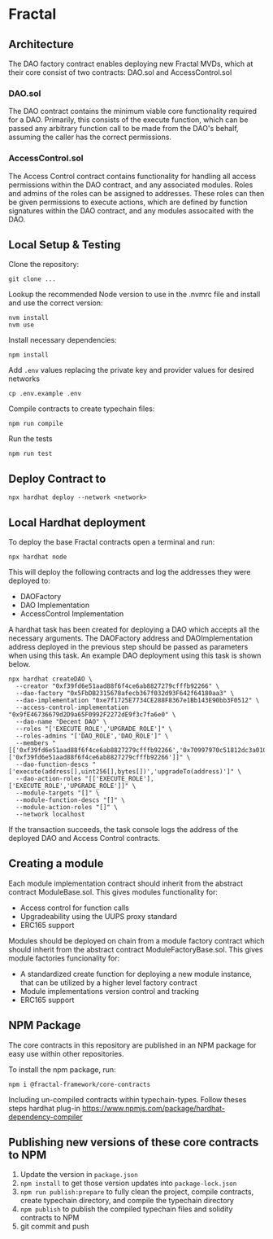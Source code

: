 # Fractal

## Architecture

The DAO factory contract enables deploying new Fractal MVDs, which at their core consist of two contracts: DAO.sol and AccessControl.sol


### DAO.sol

The DAO contract contains the minimum viable core functionality required for a DAO. Primarily, this consists of the execute function, which can be passed any arbitrary function call to be made from the DAO's behalf, assuming the caller has the correct permissions.


### AccessControl.sol

The Access Control contract contains functionality for handling all access permissions within the DAO contract, and any associated modules. Roles and admins of the roles can be assigned to addresses. These roles can then be given permissions to execute actions, which are defined by function signatures within the DAO contract, and any modules assocaited with the DAO.

## Local Setup & Testing

Clone the repository:
```shell
git clone ...
```

Lookup the recommended Node version to use in the .nvmrc file and install and use the correct version:
```shell
nvm install 
nvm use
```

Install necessary dependencies:
```shell
npm install
```

Add `.env` values replacing the private key and provider values for desired networks
```shell
cp .env.example .env
```


Compile contracts to create typechain files:
```shell
npm run compile
```

Run the tests
```shell
npm run test
```

## Deploy Contract to <network>
```shell
npx hardhat deploy --network <network>
```


## Local Hardhat deployment

To deploy the base Fractal contracts open a terminal and run:
```shell
npx hardhat node
```
This will deploy the following contracts and log the addresses they were deployed to:
 - DAOFactory
 - DAO Implementation
 - AccessControl Implementation

A hardhat task has been created for deploying a DAO which accepts all the necessary arguments.
The DAOFactory address and DAOImplementation address deployed in the previous step should be passed as parameters when using this task. An example DAO deployment using this task is shown below.

```shell
npx hardhat createDAO \
  --creator "0xf39fd6e51aad88f6f4ce6ab8827279cfffb92266" \
  --dao-factory "0x5FbDB2315678afecb367f032d93F642f64180aa3" \
  --dao-implementation "0xe7f1725E7734CE288F8367e1Bb143E90bb3F0512" \
  --access-control-implementation "0x9fE46736679d2D9a65F0992F2272dE9f3c7fa6e0" \
  --dao-name "Decent DAO" \
  --roles "['EXECUTE_ROLE','UPGRADE_ROLE']" \
  --roles-admins "['DAO_ROLE','DAO_ROLE']" \
  --members "[['0xf39fd6e51aad88f6f4ce6ab8827279cfffb92266','0x70997970c51812dc3a010c7d01b50e0d17dc79c8'],['0xf39fd6e51aad88f6f4ce6ab8827279cfffb92266']]" \
  --dao-function-descs "['execute(address[],uint256[],bytes[])','upgradeTo(address)']" \
  --dao-action-roles "[['EXECUTE_ROLE'],['EXECUTE_ROLE','UPGRADE_ROLE']]" \
  --module-targets "[]" \
  --module-function-descs "[]" \
  --module-action-roles "[]" \
  --network localhost
```

If the transaction succeeds, the task console logs the address of the deployed DAO and Access Control contracts.

## Creating a module

Each module implementation contract should inherit from the abstract contract ModuleBase.sol. This gives modules functionality for:
 - Access control for function calls
 - Upgradeability using the UUPS proxy standard
 - ERC165 support

Modules should be deployed on chain from a module factory contract which should inherit from the abstract contract ModuleFactoryBase.sol. This gives module factories funcionality for:
 - A standardized create function for deploying a new module instance, that can be utilized by a higher level factory contract
 - Module implementations version control and tracking
 - ERC165 support

## NPM Package
The core contracts in this repository are published in an NPM package for easy use within other repositories. 

To install the npm package, run:
 ```shell
npm i @fractal-framework/core-contracts
```

Including un-compiled contracts within typechain-types. Follow theses steps hardhat plug-in https://www.npmjs.com/package/hardhat-dependency-compiler

## Publishing new versions of these core contracts to NPM
1. Update the version in `package.json`
1. `npm install` to get those version updates into `package-lock.json`
1. `npm run publish:prepare` to fully clean the project, compile contracts, create typechain directory, and compile the typechain directory
1. `npm publish` to publish the compiled typechain files and solidity contracts to NPM
1. git commit and push
